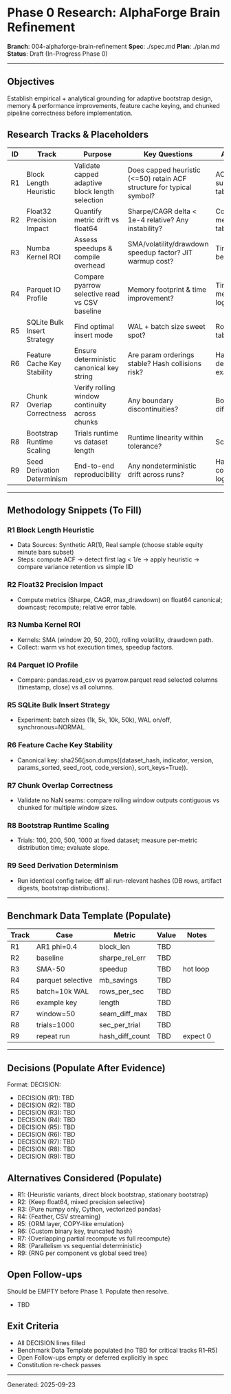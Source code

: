 # Phase 0 Research: AlphaForge Brain Refinement

**Branch**: 004-alphaforge-brain-refinement
**Spec**: ./spec.md
**Plan**: ./plan.md
**Status**: Draft (In-Progress Phase 0)

---
## Objectives
Establish empirical + analytical grounding for adaptive bootstrap design, memory & performance improvements, feature cache keying, and chunked pipeline correctness before implementation.

## Research Tracks & Placeholders
| ID | Track | Purpose | Key Questions | Artifacts | Exit Criterion |
|----|-------|---------|---------------|-----------|----------------|
| R1 | Block Length Heuristic | Validate capped adaptive block length selection | Does capped heuristic (<=50) retain ACF structure for typical symbol? | ACF plots, summary table | Selected formula justified & documented |
| R2 | Float32 Precision Impact | Quantify metric drift vs float64 | Sharpe/CAGR delta < 1e-4 relative? Any instability? | Comparison metrics table | Thresholds documented & accepted |
| R3 | Numba Kernel ROI | Assess speedups & compile overhead | SMA/volatility/drawdown speedup factor? JIT warmup cost? | Timing benchmarks | Proceed / fallback decision recorded |
| R4 | Parquet IO Profile | Compare pyarrow selective read vs CSV baseline | Memory footprint & time improvement? | Timing & memory logs | Adoption rationale captured |
| R5 | SQLite Bulk Insert Strategy | Find optimal insert mode | WAL + batch size sweet spot? | Rows/sec table | Chosen mode + batch size fixed |
| R6 | Feature Cache Key Stability | Ensure deterministic canonical key string | Are param orderings stable? Hash collisions risk? | Hash derivation examples | Canonical key spec written |
| R7 | Chunk Overlap Correctness | Verify rolling window continuity across chunks | Any boundary discontinuities? | Boundary diff report | Overlap approach validated |
| R8 | Bootstrap Runtime Scaling | Trials runtime vs dataset length | Runtime linearity within tolerance? | Scaling plot | Complexity assumptions validated |
| R9 | Seed Derivation Determinism | End-to-end reproducibility | Any nondeterministic drift across runs? | Hash comparison log | Reproducibility confirmed |

---
## Methodology Snippets (To Fill)
### R1 Block Length Heuristic
- Data Sources: Synthetic AR(1), Real sample (choose stable equity minute bars subset)
- Steps: compute ACF → detect first lag < 1/e → apply heuristic → compare variance retention vs simple IID

### R2 Float32 Precision Impact
- Compute metrics (Sharpe, CAGR, max_drawdown) on float64 canonical; downcast; recompute; relative error table.

### R3 Numba Kernel ROI
- Kernels: SMA (window 20, 50, 200), rolling volatility, drawdown path.
- Collect: warm vs hot execution times, speedup factors.

### R4 Parquet IO Profile
- Compare: pandas.read_csv vs pyarrow.parquet read selected columns (timestamp, close) vs all columns.

### R5 SQLite Bulk Insert Strategy
- Experiment: batch sizes (1k, 5k, 10k, 50k), WAL on/off, synchronous=NORMAL.

### R6 Feature Cache Key Stability
- Canonical key: sha256(json.dumps({dataset_hash, indicator, version, params_sorted, seed_root, code_version}, sort_keys=True)).

### R7 Chunk Overlap Correctness
- Validate no NaN seams: compare rolling window outputs contiguous vs chunked for multiple window sizes.

### R8 Bootstrap Runtime Scaling
- Trials: 100, 200, 500, 1000 at fixed dataset; measure per-metric distribution time; evaluate slope.

### R9 Seed Derivation Determinism
- Run identical config twice; diff all run-relevant hashes (DB rows, artifact digests, bootstrap distributions).

---
## Benchmark Data Template (Populate)
| Track | Case | Metric | Value | Notes |
|-------|------|--------|-------|-------|
| R1 | AR1 phi=0.4 | block_len | TBD |  |
| R2 | baseline | sharpe_rel_err | TBD |  |
| R3 | SMA-50 | speedup | TBD | hot loop |
| R4 | parquet selective | mb_savings | TBD |  |
| R5 | batch=10k WAL | rows_per_sec | TBD |  |
| R6 | example key | length | TBD |  |
| R7 | window=50 | seam_diff_max | TBD |  |
| R8 | trials=1000 | sec_per_trial | TBD |  |
| R9 | repeat run | hash_diff_count | TBD | expect 0 |

---
## Decisions (Populate After Evidence)
Format: DECISION: <statement>
- DECISION (R1): TBD
- DECISION (R2): TBD
- DECISION (R3): TBD
- DECISION (R4): TBD
- DECISION (R5): TBD
- DECISION (R6): TBD
- DECISION (R7): TBD
- DECISION (R8): TBD
- DECISION (R9): TBD

## Alternatives Considered (Populate)
- R1: {Heuristic variants, direct block bootstrap, stationary bootstrap}
- R2: {Keep float64, mixed precision selective}
- R3: {Pure numpy only, Cython, vectorized pandas}
- R4: {Feather, CSV streaming}
- R5: {ORM layer, COPY-like emulation}
- R6: {Custom binary key, truncated hash}
- R7: {Overlapping partial recompute vs full recompute}
- R8: {Parallelism vs sequential deterministic}
- R9: {RNG per component vs global seed tree}

## Open Follow-ups
Should be EMPTY before Phase 1. Populate then resolve.
- TBD

## Exit Criteria
- All DECISION lines filled
- Benchmark Data Template populated (no TBD for critical tracks R1–R5)
- Open Follow-ups empty or deferred explicitly in spec
- Constitution re-check passes

---
Generated: 2025-09-23
